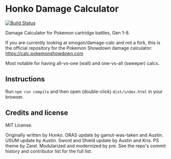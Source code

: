 Honko Damage Calculator
=======================

[![Build Status](https://api.travis-ci.com/smogon/damage-calc.svg)](https://travis-ci.com/smogon/damage-calc)

Damage Calculator for Pokemon cartridge battles, Gen 1-8.

If you are currently looking at smogon/damage-calc and not a fork, this
is the official repository for the Pokemon Showdown damage calculator:
https://calc.pokemonshowdown.com

Most notable for having all-vs-one (wall) and one-vs-all (sweeper) calcs.

Instructions
------------

Run `npm run compile` and then open (double-click) `dist/index.html` in your browser.

Credits and license
-------------------

MIT License.

Originally written by Honko. ORAS update by gamut-was-taken and Austin. USUM update by Austin. Sword and Shield update by Austin and Kris. PS theme by Zarel.
Modularized and modernized by pre. See the repo's commit history and contributor list for the full list.
